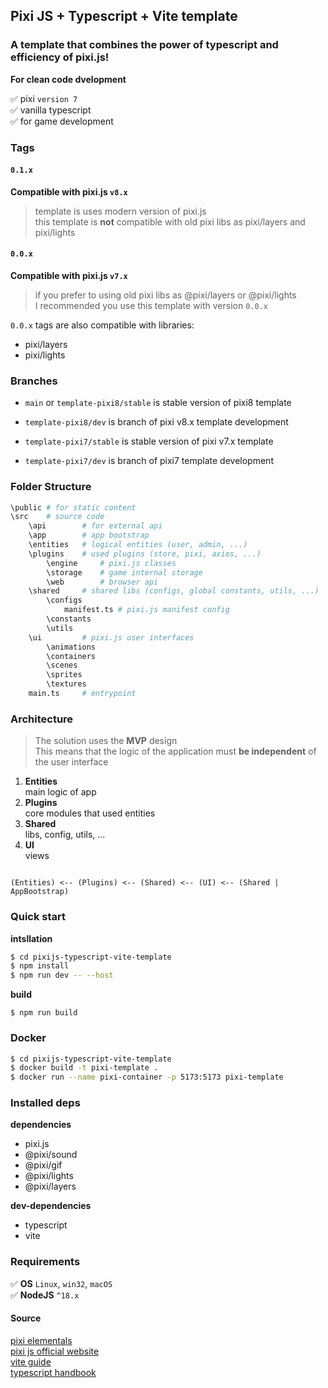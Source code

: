 ## Pixi JS + Typescript + Vite template

### A template that combines the power of typescript and efficiency of pixi.js!

**For clean code dvelopment**

:white_check_mark: pixi `version 7` \
:white_check_mark: vanilla typescript \
:white_check_mark: for game development

### Tags

#### `0.1.x`

**Compatible with pixi.js `v8.x`**

> template is uses modern version of pixi.js \
> this template is **not** compatible with old pixi libs as pixi/layers and pixi/lights

#### `0.0.x`

**Compatible with pixi.js `v7.x`**

> if you prefer to using old pixi libs as @pixi/layers or @pixi/lights \
> I recommended you use this template with version `0.0.x`

`0.0.x` tags are also compatible with libraries:

- pixi/layers
- pixi/lights

### Branches

- `main` or `template-pixi8/stable` is stable version of pixi8 template

- `template-pixi8/dev` is branch of pixi v8.x template development

- `template-pixi7/stable` is stable version of pixi v7.x template

- `template-pixi7/dev` is branch of pixi7 template development

### Folder Structure

```sh
\public # for static content
\src    # source code
    \api        # for external api
    \app        # app bootstrap
    \entities   # logical entities (user, admin, ...)
    \plugins    # used plugins (store, pixi, axios, ...)
        \engine     # pixi.js classes
        \storage    # game internal storage
        \web        # browser api
    \shared     # shared libs (configs, global constants, utils, ...)
        \configs
            manifest.ts # pixi.js manifest config
        \constants
        \utils
    \ui         # pixi.js user interfaces
        \animations
        \containers
        \scenes
        \sprites
        \textures
    main.ts     # entrypoint
```

### Architecture

> The solution uses the **MVP** design \
> This means that the logic of the application must **be independent** of the user interface

1. **Entities** \
   main logic of app
2. **Plugins** \
   core modules that used entities
3. **Shared** \
   libs, config, utils, ...
4. **UI** \
   views

```

(Entities) <-- (Plugins) <-- (Shared) <-- (UI) <-- (Shared | AppBootstrap)

```

### Quick start

**intsllation**

```bash
$ cd pixijs-typescript-vite-template
$ npm install
$ npm run dev -- --host
```

**build**

```
$ npm run build
```

### Docker

```bash
$ cd pixijs-typescript-vite-template
$ docker build -t pixi-template .
$ docker run --name pixi-container -p 5173:5173 pixi-template
```

### Installed deps

**dependencies**

- pixi.js
- @pixi/sound
- @pixi/gif
- @pixi/lights
- @pixi/layers

**dev-dependencies**

- typescript
- vite

### Requirements

:white_check_mark: **OS** `Linux`, `win32`, `macOS` \
:white_check_mark: **NodeJS** `^18.x`

#### Source

[pixi elementals](https://www.pixijselementals.com/#before-we-even-start) \
[pixi js official website](https://pixijs.com/) \
[vite guide](https://vitejs.dev/guide/) \
[typescript handbook](https://www.typescriptlang.org/docs/handbook/intro.html)
